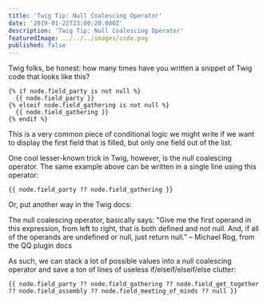 ```yaml
---
title: 'Twig Tip: Null Coalescing Operator'
date: '2019-01-22T23:00:20.000Z'
description: 'Twig Tip: Null Coalescing Operator'
featuredImage: ../../../images/code.png
published: false
---
```


Twig folks, be honest: how many times have you written a snippet of Twig code that looks like this?

```twig
{% if node.field_party is not null %}
  {{ node.field_party }}
{% elseif node.field_gathering is not null %}
  {{ node.field_gathering }}
{% endif %}
```

This is a very common piece of conditional logic we might write if we want to display the first field that is filled, but only one field out of the list.

One cool lesser-known trick in Twig, however, is the null coalescing operator. The same example above can be written in a single line using this operator:

```twig
{{ node.field_party ?? node.field_gathering }}
```

Or, put another way in the Twig docs:

The null coalescing operator, basically says: "Give me the first operand in this expression, from left to right, that is both defined and not null. And, if all of the operands are undefined or null, just return null." – Michael Rog, from the QQ plugin docs

As such, we can stack a lot of possible values into a null coalescing operator and save a ton of lines of useless if/elseif/elseif/else clutter:

```twig
{{ node.field_party ?? node.field_gathering ?? node.field_get_together ?? node.field_assembly ?? node.field_meeting_of_minds ?? null }}
```
